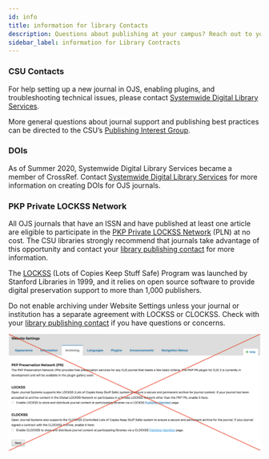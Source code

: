 ```yaml
---
id: info
title: information for library Contacts
description: Questions about publishing at your campus? Reach out to your library contact
sidebar_label: information for Library Contracts
---
```

### CSU Contacts
For help setting up a new journal in OJS, enabling plugins, and troubleshooting technical issues, please contact [Systemwide Digital Library Services](https://www2.calstate.edu/csu-system/administration/sdls/Pages/about-us.aspx).

More general questions about journal support and publishing best practices can be directed to the CSU’s [Publishing Interest Group](https://calstate.atlassian.net/wiki/spaces/COLD/pages/79761063/Publishing+Interest+Group).

### DOIs
As of Summer 2020, Systemwide Digital Library Services became a member of CrossRef. Contact [Systemwide Digital Library Services](https://www2.calstate.edu/csu-system/administration/sdls/Pages/about-us.aspx) for more information on creating DOIs for OJS journals.

### PKP Private LOCKSS Network
All OJS journals that have an ISSN and have published at least one article are eligible to participate in the [PKP Private LOCKSS Network](https://pkp.sfu.ca/2016/08/08/pkp-lockss-pln-update/) (PLN) at no cost. The CSU libraries strongly recommend that journals take advantage of this opportunity and contact your [library publishing contact](contacts.md) for more information.

The [LOCKSS](https://www.lockss.org/) (Lots of Copies Keep Stuff Safe) Program was launched by Stanford Libraries in 1999, and it relies on open source software to provide digital preservation support to more than 1,000 publishers.

Do not enable archiving under Website Settings unless your journal or institution has a separate agreement with LOCKSS or CLOCKSS. Check with your [library publishing contact](contacts.md) if you have questions or concerns.

![WebSettings](assets/NoWebSettings.png)
